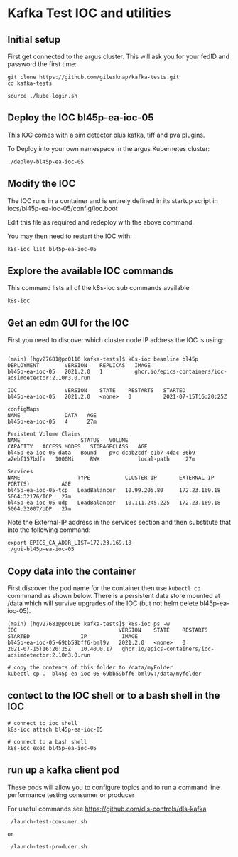 # Kafka Test IOC and utilities

## Initial setup
First get connected to the argus cluster. This will ask you for your fedID and
password the first time:



```
git clone https://github.com/gilesknap/kafka-tests.git
cd kafka-tests

source ./kube-login.sh
```

## Deploy the IOC bl45p-ea-ioc-05

This IOC comes with a sim detector plus kafka, tiff and pva plugins.

To Deploy into your own namespace in the argus Kubernetes cluster:

```
./deploy-bl45p-ea-ioc-05
```

## Modify the IOC

The IOC runs in a container and is entirely defined in its startup script
in iocs/bl45p-ea-ioc-05/config/ioc.boot

Edit this file as required and redeploy with the above command.

You may then need to restart the IOC with:
```
k8s-ioc list bl45p-ea-ioc-05
```

## Explore the available IOC commands

This command lists all of the k8s-ioc sub commands available

```
k8s-ioc
```

## Get an edm GUI for the IOC

First you need to discover which cluster node IP address the IOC is using:

```

(main) [hgv27681@pc0116 kafka-tests]$ k8s-ioc beamline bl45p
DEPLOYMENT        VERSION    REPLICAS   IMAGE
bl45p-ea-ioc-05   2021.2.0   1          ghcr.io/epics-containers/ioc-adsimdetector:2.10r3.0.run

IOC               VERSION    STATE    RESTARTS   STARTED
bl45p-ea-ioc-05   2021.2.0   <none>   0          2021-07-15T16:20:25Z

configMaps
NAME              DATA   AGE
bl45p-ea-ioc-05   4      27m

Peristent Volume Claims
NAME                   STATUS   VOLUME                                     CAPACITY   ACCESS MODES   STORAGECLASS   AGE
bl45p-ea-ioc-05-data   Bound    pvc-dcab2cdf-e1b7-4dac-86b9-a2ebf157bdfe   1000Mi     RWX            local-path     27m

Services
NAME                  TYPE           CLUSTER-IP       EXTERNAL-IP     PORT(S)          AGE
bl45p-ea-ioc-05-tcp   LoadBalancer   10.99.205.80     172.23.169.18   5064:32176/TCP   27m
bl45p-ea-ioc-05-udp   LoadBalancer   10.111.245.225   172.23.169.18   5064:32007/UDP   27m
```

Note the External-IP address in the services section and then substitute that
into the following command:

```
export EPICS_CA_ADDR_LIST=172.23.169.18
./gui-bl45p-ea-ioc-05
```

## Copy data into the container

First discover the pod name for the container then use `kubectl cp` commmand
as shown below. There is a persistent data store mounted at /data which
will survive upgrades of the IOC (but not helm delete bl45p-ea-ioc-05).

```
(main) [hgv27681@pc0116 kafka-tests]$ k8s-ioc ps -w
IOC                                VERSION    STATE    RESTARTS   STARTED                IP           IMAGE
bl45p-ea-ioc-05-69bb59bff6-bml9v   2021.2.0   <none>   0          2021-07-15T16:20:25Z   10.40.0.17   ghcr.io/epics-containers/ioc-adsimdetector:2.10r3.0.run

# copy the contents of this folder to /data/myFolder
kubectl cp .  bl45p-ea-ioc-05-69bb59bff6-bml9v:/data/myfolder
```

## contect to the IOC shell or to a bash shell in the IOC

```
# connect to ioc shell
k8s-ioc attach bl45p-ea-ioc-05

# connect to a bash shell
k8s-ioc exec bl45p-ea-ioc-05

```

## run up a kafka client pod

These pods will allow you to configure topics and to run a command line
performance testing consumer or producer

For useful commands see https://github.com/dls-controls/dls-kafka

```
./launch-test-consumer.sh

or

./launch-test-producer.sh
```